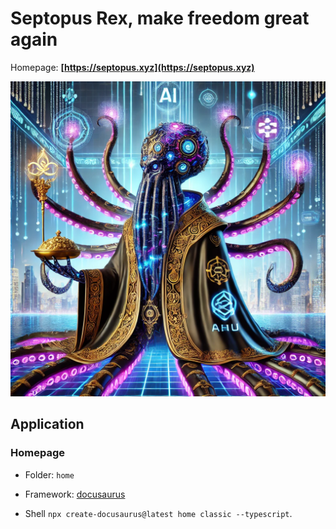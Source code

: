 # Septopus Rex, make freedom great again

Homepage: **[https://septopus.xyz](https://septopus.xyz)**

![Spetopus Rex](./image/septopus.webp)

## Application

### Homepage

* Folder: `home`

* Framework: [docusaurus](https://docusaurus.io/)

* Shell `npx create-docusaurus@latest home classic --typescript`.
